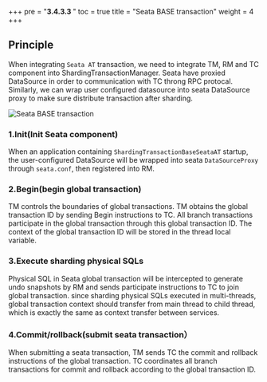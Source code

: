 +++
pre = "<b>3.4.3.3 </b>"
toc = true
title = "Seata BASE transaction"
weight = 4
+++

## Principle

When integrating `Seata AT` transaction, we need to integrate TM, RM and TC component into ShardingTransactionManager. Seata have proxied DataSource in order to communication with TC throng RPC 
protocal.  Similarly, we can wrap user configured datasource into seata DataSource proxy to make sure distribute transaction after sharding.

![Seata BASE transaction](https://shardingsphere.apache.org/document/current/img/transaction/sharding-transaciton-base-seata-at-design.png)

### 1.Init(Init Seata component)

When an application containing `ShardingTransactionBaseSeataAT` startup, the user-configured DataSource will be wrapped into seata `DataSourceProxy` through `seata.conf`, then registered into RM.

### 2.Begin(begin global transaction)

TM controls the boundaries of global transactions. TM obtains the global transaction ID by sending Begin instructions to TC. All branch transactions participate in the global transaction through 
this global transaction ID. The context of the global transaction ID will be stored in the thread local variable.

### 3.Execute sharding physical SQLs

Physical SQL in Seata global transaction will be intercepted to generate undo snapshots by RM and sends participate instructions to TC to join global transaction. 
since sharding physical SQLs executed in multi-threads, global transaction context should transfer from main thread to child thread, which is exactly the same as context transfer between services.

### 4.Commit/rollback(submit seata transaction）

When submitting a seata transaction, TM sends TC the commit and rollback instructions of the global transaction. TC coordinates all branch transactions for commit and rollback according to the global transaction ID.